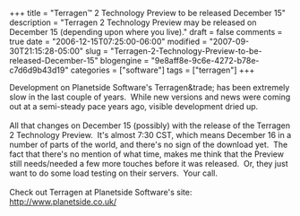 +++
title = "Terragen&trade; 2 Technology Preview to be released December 15"
description = "Terragen 2 Technology Preview may be released on December 15 (depending upon where you live)."
draft = false
comments = true
date = "2006-12-15T07:25:00-06:00"
modified = "2007-09-30T21:15:28-05:00"
slug = "Terragen-2-Technology-Preview-to-be-released-December-15"
blogengine = "9e8aff8e-9c6e-4272-b78e-c7d6d9b43d19"
categories = ["software"]
tags = ["terragen"]
+++

Development on Planetside Software&#39;s Terragen&amp;trade; has been extremely slow in the last couple of years.&nbsp; While new versions and news were coming out at a semi-steady pace years ago, visible development dried up.<br />
<br />
All that changes on December 15 (possibly) with the release of the Terragen 2 Technology Preview.&nbsp; It&#39;s almost 7:30 CST, which means December 16 in a number of parts of the world, and there&#39;s no sign of the download yet.&nbsp; The fact that there&#39;s no mention of what time, makes me think that the Preview still needs/needed a few more touches before it was released.&nbsp; Or, they just want to do some load testing on their servers.&nbsp; Your call.<br />
<br />
Check out Terragen at Planetside Software&#39;s site: <a href="http://www.planetside.co.uk/" target="_blank">http://www.planetside.co.uk/</a>

